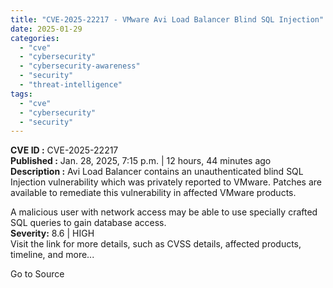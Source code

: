 ```yaml
---
title: "CVE-2025-22217 - VMware Avi Load Balancer Blind SQL Injection"
date: 2025-01-29
categories: 
  - "cve"
  - "cybersecurity"
  - "cybersecurity-awareness"
  - "security"
  - "threat-intelligence"
tags: 
  - "cve"
  - "cybersecurity"
  - "security"
---
```


**CVE ID :** CVE-2025-22217  
**Published :** Jan. 28, 2025, 7:15 p.m. | 12 hours, 44 minutes ago  
**Description :** Avi Load Balancer contains an unauthenticated blind SQL Injection vulnerability which was privately reported to VMware. Patches are available to remediate this vulnerability in affected VMware products. 

A malicious user with network access may be able to use specially crafted SQL queries to gain database access.  
**Severity:** 8.6 | HIGH  
Visit the link for more details, such as CVSS details, affected products, timeline, and more...

Go to Source
